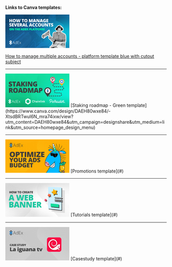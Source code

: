 **Links to Canva templates:**

<img src="/artwork/featured%20image%20templates/How%20to%20manage%20several%20accounts2.png" width="200">

[How to manage multiple accounts - platform template blue with cutout subject](https://www.canva.com/design/DAEH9e2OaII/share/preview?token=XkznY3NGXDPH4W6eaOPTvw&role=EDITOR&utm_content=DAEH9e2OaII&utm_campaign=designshare&utm_medium=link&utm_source=sharebutton)

---

<img src="/artwork/featured%20image%20templates/Staking%20roadmap-green2.png" width="200">
[Staking roadmap - Green template](https://www.canva.com/design/DAEH80wxe84/-XtsdBRTwul6N_mra74ixw/view?utm_content=DAEH80wxe84&utm_campaign=designshare&utm_medium=link&utm_source=homepage_design_menu)

---

<img src="/artwork/featured%20image%20templates/Promotions-template.png" width="200">
[Promotions template](#)

---

<img src="/artwork/featured%20image%20templates/Tutorials-template.png" width="200">
[Tutorials template](#)

---

<img src="/artwork/featured%20image%20templates/case-study.png" width="200">
[Casestudy template](#)
